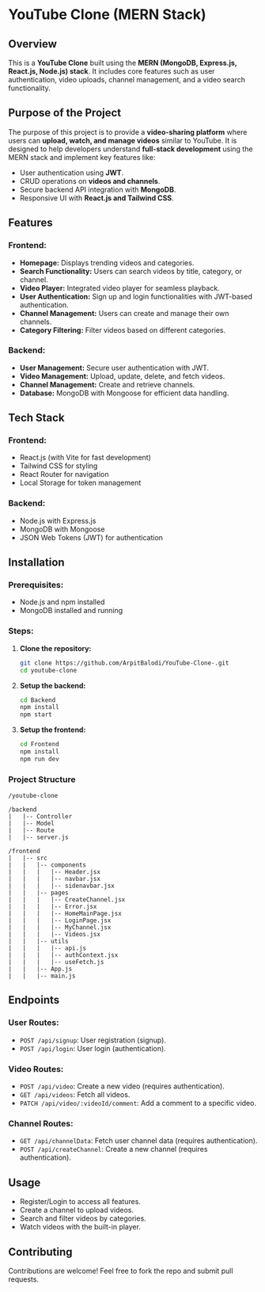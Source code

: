 # YouTube Clone (MERN Stack)

## Overview
This is a **YouTube Clone** built using the **MERN (MongoDB, Express.js, React.js, Node.js) stack**. It includes core features such as user authentication, video uploads, channel management, and a video search functionality.

## Purpose of the Project
The purpose of this project is to provide a **video-sharing platform** where users can **upload, watch, and manage videos** similar to YouTube. It is designed to help developers understand **full-stack development** using the MERN stack and implement key features like:
- User authentication using **JWT**.
- CRUD operations on **videos and channels**.
- Secure backend API integration with **MongoDB**.
- Responsive UI with **React.js and Tailwind CSS**.


## Features
### Frontend:
- **Homepage:** Displays trending videos and categories.
- **Search Functionality:** Users can search videos by title, category, or channel.
- **Video Player:** Integrated video player for seamless playback.
- **User Authentication:** Sign up and login functionalities with JWT-based authentication.
- **Channel Management:** Users can create and manage their own channels.
- **Category Filtering:** Filter videos based on different categories.

### Backend:
- **User Management:** Secure user authentication with JWT.
- **Video Management:** Upload, update, delete, and fetch videos.
- **Channel Management:** Create and retrieve channels.
- **Database:** MongoDB with Mongoose for efficient data handling.


## Tech Stack
### Frontend:
- React.js (with Vite for fast development)
- Tailwind CSS for styling
- React Router for navigation
- Local Storage for token management

### Backend:
- Node.js with Express.js
- MongoDB with Mongoose
- JSON Web Tokens (JWT) for authentication



## Installation
### Prerequisites:
- Node.js and npm installed
- MongoDB installed and running

### Steps:
1. **Clone the repository:**
   ```sh
   git clone https://github.com/ArpitBalodi/YouTube-Clone-.git
   cd youtube-clone

2. **Setup the backend:**
    ```sh
    cd Backend
    npm install
    npm start

3. **Setup the frontend:**
    ```sh
    cd Frontend
    npm install
    npm run dev

### Project Structure

```
/youtube-clone

/backend
|   |-- Controller
|   |-- Model
|   |-- Route
|   |-- server.js

/frontend
|   |-- src
|   |   |-- components
|   |   |   |-- Header.jsx
|   |   |   |-- navbar.jsx
|   |   |   |-- sidenavbar.jsx
|   |   |-- pages
|   |   |   |-- CreateChannel.jsx
|   |   |   |-- Error.jsx
|   |   |   |-- HomeMainPage.jsx
|   |   |   |-- LoginPage.jsx
|   |   |   |-- MyChannel.jsx
|   |   |   |-- Videos.jsx
|   |   |-- utils
|   |   |   |-- api.js
|   |   |   |-- authContext.jsx
|   |   |   |-- useFetch.js
|   |   |-- App.js
|   |   |-- main.js
```

## Endpoints
### User Routes:
- ``POST /api/signup``: User registration (signup).
- ``POST /api/login``: User login (authentication).
### Video Routes:
- ``POST /api/video``: Create a new video (requires authentication).
- ``GET /api/videos``: Fetch all videos.
- ``PATCH /api/video/:videoId/comment``: Add a comment to a specific video.
### Channel Routes:
- ``GET /api/channelData``: Fetch user channel data (requires authentication).
- ``POST /api/createChannel``: Create a new channel (requires authentication).

## Usage
- Register/Login to access all features.
- Create a channel to upload videos.
- Search and filter videos by categories.
- Watch videos with the built-in player.


## Contributing
Contributions are welcome! Feel free to fork the repo and submit pull requests.